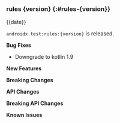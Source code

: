 ### rules {version} {:#rules-{version}}

{{date}}

`androidx.test:rules:{version}` is released.

**Bug Fixes**

* Downgrade to kotlin 1.9

**New Features**

**Breaking Changes**

**API Changes**

**Breaking API Changes**

**Known Issues**
